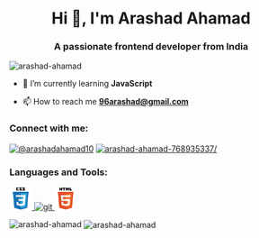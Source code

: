 <h1 align="center">Hi 👋, I'm Arashad Ahamad</h1>
<h3 align="center">A passionate frontend developer from India</h3>

<p align="left"> <img src="https://komarev.com/ghpvc/?username=arashad-ahamad&label=Profile%20views&color=0e75b6&style=flat" alt="arashad-ahamad" /> </p>

- 🌱 I’m currently learning **JavaScript**

- 📫 How to reach me **96arashad@gmail.com**

<h3 align="left">Connect with me:</h3>
<p align="left">
<a href="https://twitter.com/@arashadahamad10" target="blank"><img align="center" src="https://raw.githubusercontent.com/rahuldkjain/github-profile-readme-generator/master/src/images/icons/Social/twitter.svg" alt="@arashadahamad10" height="30" width="40" /></a>
<a href="https://linkedin.com/in/arashad-ahamad-768935337/" target="blank"><img align="center" src="https://raw.githubusercontent.com/rahuldkjain/github-profile-readme-generator/master/src/images/icons/Social/linked-in-alt.svg" alt="arashad-ahamad-768935337/" height="30" width="40" /></a>
</p>

<h3 align="left">Languages and Tools:</h3>
<p align="left"> <a href="https://www.w3schools.com/css/" target="_blank" rel="noreferrer"> <img src="https://raw.githubusercontent.com/devicons/devicon/master/icons/css3/css3-original-wordmark.svg" alt="css3" width="40" height="40"/> </a> <a href="https://git-scm.com/" target="_blank" rel="noreferrer"> <img src="https://www.vectorlogo.zone/logos/git-scm/git-scm-icon.svg" alt="git" width="40" height="40"/> </a> <a href="https://www.w3.org/html/" target="_blank" rel="noreferrer"> <img src="https://raw.githubusercontent.com/devicons/devicon/master/icons/html5/html5-original-wordmark.svg" alt="html5" width="40" height="40"/> </a> </p>

<p><img align="left" src="https://github-readme-stats.vercel.app/api/top-langs?username=arashad-ahamad&show_icons=true&locale=en&layout=compact" alt="arashad-ahamad" /></p>

<p>&nbsp;<img align="center" src="https://github-readme-stats.vercel.app/api?username=arashad-ahamad&show_icons=true&locale=en" alt="arashad-ahamad" /></p>
